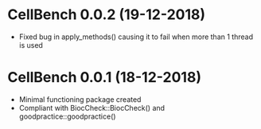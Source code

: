 # CellBench 0.0.2 (19-12-2018)

* Fixed bug in apply_methods() causing it to fail when more than 1 thread is used

# CellBench 0.0.1 (18-12-2018)

* Minimal functioning package created
* Compliant with BiocCheck::BiocCheck() and goodpractice::goodpractice()
